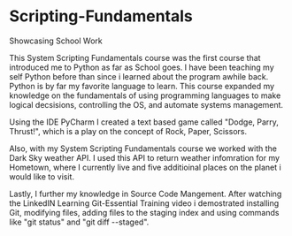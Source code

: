 # Scripting-Fundamentals
Showcasing School Work 

This System Scripting Fundamentals course was the first course that introduced me to Python as far as School goes.
I have been teaching my self Python before than since i learned about the program awhile back. Python is by far my 
favorite language to learn. This course expanded my knowledge on the fundamentals of using programming languages to make 
logical decsisions, controlling the OS, and automate systems management. 

Using the IDE PyCharm I created a text based game called "Dodge, Parry, Thrust!", which is a play on the concept of
Rock, Paper, Scissors.

Also, with my System Scripting Fundamentals course we worked with the Dark Sky weather API. I used this API
to return weather infomration for my Hometown, where I currently live and five additioinal places on the planet
i would like to visit. 

Lastly, I further my knowledge in Source Code Mangement. After watching the LinkedIN Learning Git-Essential Training 
video i demostrated installing Git, modifying files, adding files to the staging index and using commands like 
"git status" and "git diff --staged". 
